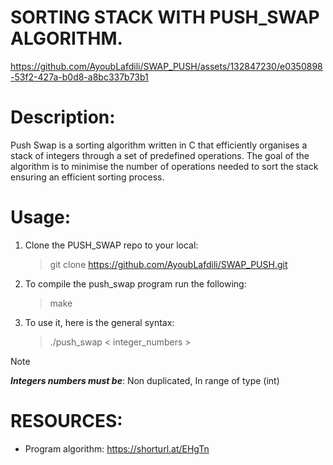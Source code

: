  # SORTING STACK WITH PUSH_SWAP ALGORITHM.

https://github.com/AyoubLafdili/SWAP_PUSH/assets/132847230/e0350898-53f2-427a-b0d8-a8bc337b73b1


# Description:

Push Swap is a sorting algorithm written in C that efficiently organises a stack of integers through a set of predefined operations.
The goal of the algorithm is to minimise the number of operations needed to sort the stack ensuring an efficient sorting process.

# Usage:
1. Clone the PUSH_SWAP repo to your local:
	> git clone https://github.com/AyoubLafdili/SWAP_PUSH.git
3. To compile the push_swap program run the following:

   	> make

4. To use it, here is the general syntax:

	> ./push_swap < integer_numbers >

> [!NOTE]
> ***Integers numbers must be***: Non duplicated, In range of type (int)

# RESOURCES:
- Program algorithm: https://shorturl.at/EHgTn
